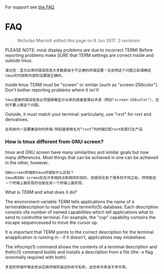 For support see [the FAQ](https://github.com/tmux/tmux/wiki/FAQ)

# FAQ

> Nicholas Marriott edited this page on 8 Jun 2017 .3 revisions

PLEASE NOTE: most display problems are due to incorrect TERM! Before
reporting problems make SURE that TERM settings are correct inside and
outside tmux.

```chinese
请记住：显示出来的错误信息大多数是由于不正确的终端设置！在说明这个问题之前请确定tmux的内部和外部的设置是正确的。
```

Inside tmux TERM must be "screen" or similar (such as "screen-256color").
Don't bother reporting problems where it isn't!

```chinese
tmux里面的错误信息必须是屏幕显示出来的或者是类似术语（例如"screen-256color"）。否则不要上报这个问题。
```

Outside, it must match your terminal: particularly, use "rxvt" for rxvt
and derivatives.

```chinese
在系统内一定要兼容你的终端:特别是使用名为“rxvt”的终端匹配rxvt和其衍生产品
```

### How is tmux different from GNU screen?

tmux and GNU screen have many similarities and similar goals but now many
differences. Most things that can be achieved in one can be achieved in the
other, however.

```chinese
GNUscreen终端和tmux终端有什么区别？
tmux和GNU screen存在许多相同点和相同的目的，但是现在有了很多的不同之处。然而能在一个终端上面实现的也能在另一个终端上面实现。
```
What is TERM and what does it do?

The environment variable TERM tells applications the name of a terminaldescription to read from the terminfo(5) database. Each description consists ofa number of named capabilities which tell applications what to send to controlthe terminal. For example, the "cup" capability contains the escape sequenceused to move the cursor up.

It is important that TERM points to the correct description for the terminal anapplication is running in - if it doesn't, applications may misbehave.

The infocmp(1) command shows the contents of a terminal description and thetic(1) command builds and installs a description from a file (the -x flag isnormally required with both).

```什么是TERM并且它的作用是什么？
多变的终端环境会告诉应用终端所描述的命令名称，这些命令来自于命令库。
```
